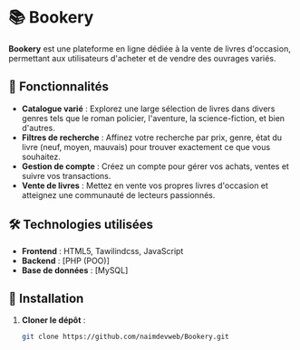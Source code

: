 # 📚 Bookery

**Bookery** est une plateforme en ligne dédiée à la vente de livres d'occasion, permettant aux utilisateurs d'acheter et de vendre des ouvrages variés.

## 🚀 Fonctionnalités

- **Catalogue varié** : Explorez une large sélection de livres dans divers genres tels que le roman policier, l'aventure, la science-fiction, et bien d'autres.
- **Filtres de recherche** : Affinez votre recherche par prix, genre, état du livre (neuf, moyen, mauvais) pour trouver exactement ce que vous souhaitez.
- **Gestion de compte** : Créez un compte pour gérer vos achats, ventes et suivre vos transactions.
- **Vente de livres** : Mettez en vente vos propres livres d'occasion et atteignez une communauté de lecteurs passionnés.

## 🛠️ Technologies utilisées

- **Frontend** : HTML5, Tawilindcss, JavaScript
- **Backend** : [PHP (POO)]
- **Base de données** : [MySQL]

## 🚀 Installation

1. **Cloner le dépôt** :
   ```bash
   git clone https://github.com/naimdevweb/Bookery.git

 
 
